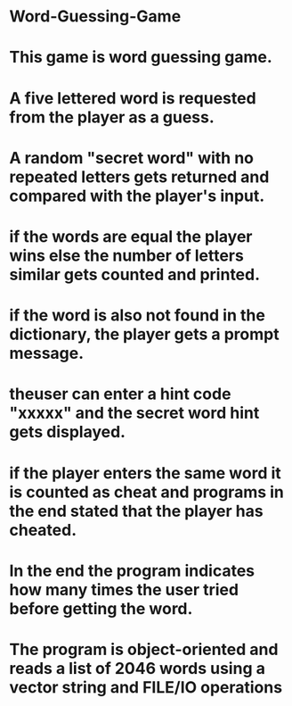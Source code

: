 # Word-Guessing-Game
# This game is word guessing game.
# A five lettered word is requested from the player as a guess.
# A random "secret word" with no repeated letters gets returned and compared with the player's input.
# if the words are equal the player wins else the number of letters similar gets counted and printed.
# if the word is also not found in the dictionary, the player gets a prompt message.
# theuser can enter a hint code "xxxxx" and the secret word hint gets displayed.
# if the player enters the same word it is counted as cheat and programs in the end stated that the player has cheated.
# In the end the program indicates how many times the user tried before getting the word.
# The program is object-oriented and reads a list of 2046 words using a vector string and FILE/IO operations
